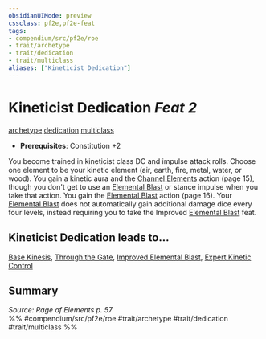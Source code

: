 ```yaml
---
obsidianUIMode: preview
cssclass: pf2e,pf2e-feat
tags:
- compendium/src/pf2e/roe
- trait/archetype
- trait/dedication
- trait/multiclass
aliases: ["Kineticist Dedication"]
---
```

# Kineticist Dedication  *Feat 2*  
[archetype](rules/traits/archetype.md "Archetype Feat Trait")  [dedication](rules/traits/dedication.md "Dedication Feat Trait")  [multiclass](rules/traits/multiclass.md "Multiclass Feat Trait")  

- **Prerequisites**: Constitution +2

You become trained in kineticist class DC and impulse attack rolls. Choose one element to be your kinetic element (air, earth, fire, metal, water, or wood). You gain a kinetic aura and the [Channel Elements](rules/actions/channel-elements-roe.md) action (page 15), though you don't get to use an [Elemental Blast](rules/actions/elemental-blast-roe.md) or stance impulse when you take that action. You gain the [Elemental Blast](rules/actions/elemental-blast-roe.md) action (page 16). Your [Elemental Blast](rules/actions/elemental-blast-roe.md) does not automatically gain additional damage dice every four levels, instead requiring you to take the Improved [Elemental Blast](rules/actions/elemental-blast-roe.md) feat.

## Kineticist Dedication leads to...

[Base Kinesis](compendium/feats/base-kinesis-roe.md), [Through the Gate](compendium/feats/through-the-gate-roe.md), [Improved Elemental Blast](compendium/feats/improved-elemental-blast-roe.md), [Expert Kinetic Control](compendium/feats/expert-kinetic-control-roe.md)

## Summary

*Source: Rage of Elements p. 57*  
%% #compendium/src/pf2e/roe #trait/archetype #trait/dedication #trait/multiclass %%
